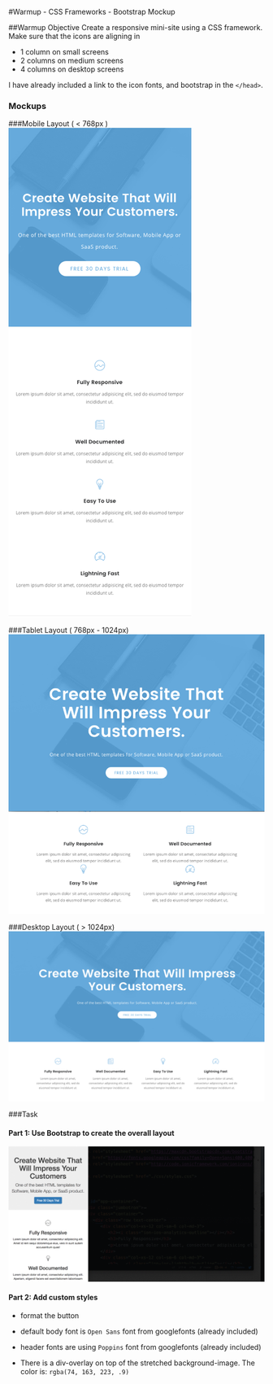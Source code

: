 #Warmup - CSS Frameworks - Bootstrap Mockup

##Warmup Objective
Create a responsive mini-site using a CSS framework. Make sure that the icons are aligning in 
- 1 column on small screens 
- 2 columns on medium screens 
- 4 columns on desktop screens

I have already included a link to the icon fonts, and bootstrap in the `</head>`.


### Mockups 
###Mobile Layout ( < 768px )
![mobile](./mockups/softease-mobile-layout.png)

###Tablet Layout ( 768px - 1024px)
![tablet](./mockups/softease-tablet-layout.png)

###Desktop Layout ( > 1024px)
![desktop](./mockups/softease-desktop-layout.png)

###Task

#### Part 1: Use Bootstrap to create the overall layout
![bootstrap-demo](./mockups/soft-ease-bootstrap-demo.gif)

#### Part 2: Add custom styles
- format the button

- default body font is `Open Sans` font from googlefonts (already included)

- header fonts are using `Poppins` font from googlefonts (already included)

- There is a div-overlay on top of the stretched background-image. The color is: `rgba(74, 163, 223, .9)`




